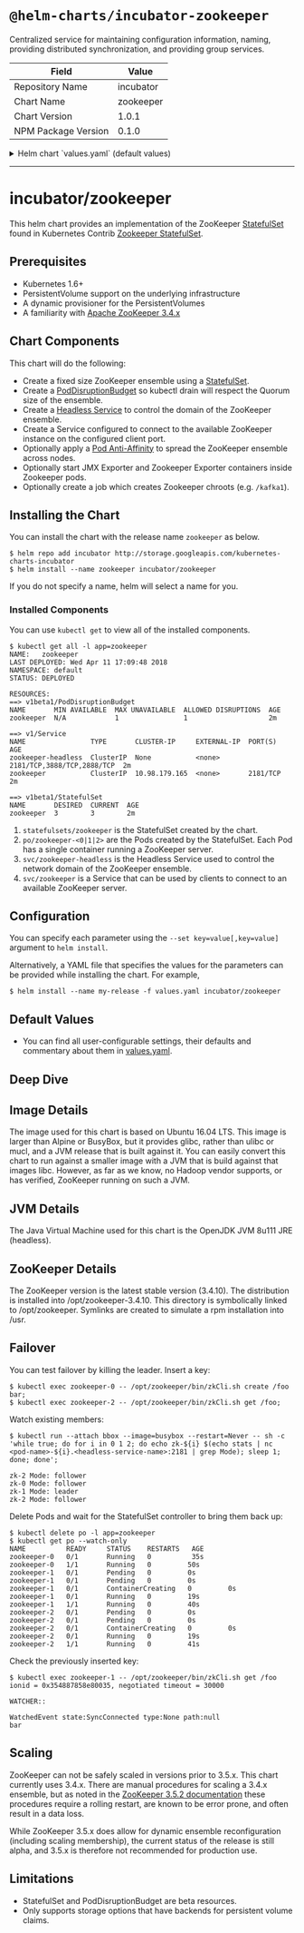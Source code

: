 # `@helm-charts/incubator-zookeeper`

Centralized service for maintaining configuration information, naming, providing distributed synchronization, and providing group services.

| Field               | Value     |
| ------------------- | --------- |
| Repository Name     | incubator |
| Chart Name          | zookeeper |
| Chart Version       | 1.0.1     |
| NPM Package Version | 0.1.0     |

<details>

<summary>Helm chart `values.yaml` (default values)</summary>

```yaml
## As weighted quorums are not supported, it is imperative that an odd number of replicas
## be chosen. Moreover, the number of replicas should be either 1, 3, 5, or 7.
##
## ref: https://github.com/kubernetes/contrib/tree/master/statefulsets/zookeeper#stateful-set
replicaCount: 3 # Desired quantity of ZooKeeper pods. This should always be (1,3,5, or 7)

podDisruptionBudget:
  maxUnavailable: 1 # Limits how many Zokeeper pods may be unavailable due to voluntary disruptions.

terminationGracePeriodSeconds: 1800 # Duration in seconds a Zokeeper pod needs to terminate gracefully.

## OnDelete requires you to manually delete each pod when making updates.
## This approach is at the moment safer than RollingUpdate because replication
## may be incomplete when replication source pod is killed.
##
## ref: http://blog.kubernetes.io/2017/09/kubernetes-statefulsets-daemonsets.html
updateStrategy:
  type: OnDelete # Pods will only be created when you manually delete old pods.

## refs:
## - https://github.com/kubernetes/contrib/tree/master/statefulsets/zookeeper
## - https://github.com/kubernetes/contrib/blob/master/statefulsets/zookeeper/Makefile#L1
image:
  repository: gcr.io/google_samples/k8szk # Container image repository for zookeeper container.
  tag: v3 # Container image tag for zookeeper container.
  pullPolicy: IfNotPresent # Image pull criteria for zookeeper container.

service:
  type: ClusterIP # Exposes zookeeper on a cluster-internal IP.
  annotations:
    {} # Arbitrary non-identifying metadata for zookeeper service.
    ## AWS example for use with LoadBalancer service type.
    # external-dns.alpha.kubernetes.io/hostname: zookeeper.cluster.local
    # service.beta.kubernetes.io/aws-load-balancer-cross-zone-load-balancing-enabled: "true"
    # service.beta.kubernetes.io/aws-load-balancer-internal: "true"
  ports:
    client:
      port: 2181 # Service port number for client port.
      targetPort: client # Service target port for client port.
      protocol: TCP # Service port protocol for client port.

ports:
  client:
    containerPort: 2181 # Port number for zookeeper container client port.
    protocol: TCP # Protocol for zookeeper container client port.
  election:
    containerPort: 3888 # Port number for zookeeper container election port.
    protocol: TCP # Protocol for zookeeper container election port.
  server:
    containerPort: 2888 # Port number for zookeeper container server port.
    protocol: TCP # Protocol for zookeeper container server port.

resources:
  {} # Optionally specify how much CPU and memory (RAM) each zookeeper container needs.
  # We usually recommend not to specify default resources and to leave this as a conscious
  # choice for the user. This also increases chances charts run on environments with little
  # resources, such as Minikube. If you do want to specify resources, uncomment the following
  # lines, adjust them as necessary, and remove the curly braces after 'resources:'.
  # limits:
  #  cpu: 100m
  #  memory: 128Mi
  # requests:
  #  cpu: 100m
  #  memory: 128Mi

nodeSelector: {} # Node label-values required to run zookeeper pods.

tolerations: [] # Node taint overrides for zookeeper pods.

affinity:
  {} # Criteria by which pod label-values influence scheduling for zookeeper pods.
  # podAntiAffinity:
  #   requiredDuringSchedulingIgnoredDuringExecution:
  #     - topologyKey: "kubernetes.io/hostname"
  #       labelSelector:
  #         matchLabels:
  #           release: zookeeper

podAnnotations:
  {} # Arbitrary non-identifying metadata for zookeeper pods.
  # prometheus.io/scrape: "true"
  # prometheus.io/path: "/metrics"
  # prometheus.io/port: "9141"

podLabels:
  {} # Key/value pairs that are attached to zookeeper pods.
  # team: "developers"
  # service: "zookeeper"

livenessProbe:
  exec:
    command:
      - zkOk.sh
  initialDelaySeconds: 20
  # periodSeconds: 30
  # timeoutSeconds: 30
  # failureThreshold: 6
  # successThreshold: 1

readinessProbe:
  exec:
    command:
      - zkOk.sh
  initialDelaySeconds: 20
  # periodSeconds: 30
  # timeoutSeconds: 30
  # failureThreshold: 6
  # successThreshold: 1

securityContext:
  fsGroup: 1000
  runAsUser: 1000

persistence:
  enabled: true
  ## zookeeper data Persistent Volume Storage Class
  ## If defined, storageClassName: <storageClass>
  ## If set to "-", storageClassName: "", which disables dynamic provisioning
  ## If undefined (the default) or set to null, no storageClassName spec is
  ##   set, choosing the default provisioner.  (gp2 on AWS, standard on
  ##   GKE, AWS & OpenStack)
  ##
  # storageClass: "-"
  accessMode: ReadWriteOnce
  size: 5Gi

## Exporters query apps for metrics and make those metrics available for
## Prometheus to scrape.
exporters:
  jmx:
    enabled: false
    image:
      repository: sscaling/jmx-prometheus-exporter
      tag: 0.3.0
      pullPolicy: IfNotPresent
    config:
      lowercaseOutputName: false
      ## ref: https://github.com/prometheus/jmx_exporter/blob/master/example_configs/zookeeper.yaml
      rules:
        - pattern: "org.apache.ZooKeeperService<name0=ReplicatedServer_id(\\d+)><>(\\w+)"
          name: 'zookeeper_$2'
        - pattern: "org.apache.ZooKeeperService<name0=ReplicatedServer_id(\\d+), name1=replica.(\\d+)><>(\\w+)"
          name: 'zookeeper_$3'
          labels:
            replicaId: '$2'
        - pattern: "org.apache.ZooKeeperService<name0=ReplicatedServer_id(\\d+), name1=replica.(\\d+), name2=(\\w+)><>(\\w+)"
          name: 'zookeeper_$4'
          labels:
            replicaId: '$2'
            memberType: '$3'
        - pattern: "org.apache.ZooKeeperService<name0=ReplicatedServer_id(\\d+), name1=replica.(\\d+), name2=(\\w+), name3=(\\w+)><>(\\w+)"
          name: 'zookeeper_$4_$5'
          labels:
            replicaId: '$2'
            memberType: '$3'
      startDelaySeconds: 30
    env: {}
    resources: {}
    path: /metrics
    ports:
      jmxxp:
        containerPort: 9404
        protocol: TCP
    livenessProbe:
      httpGet:
        path: /metrics
        port: jmxxp
      initialDelaySeconds: 30
      periodSeconds: 15
      timeoutSeconds: 60
      failureThreshold: 8
      successThreshold: 1
    readinessProbe:
      httpGet:
        path: /metrics
        port: jmxxp
      initialDelaySeconds: 30
      periodSeconds: 15
      timeoutSeconds: 60
      failureThreshold: 8
      successThreshold: 1

  zookeeper:
    ## refs:
    ## - https://github.com/carlpett/zookeeper_exporter
    ## - https://hub.docker.com/r/josdotso/zookeeper-exporter/
    ## - https://www.datadoghq.com/blog/monitoring-kafka-performance-metrics/#zookeeper-metrics
    enabled: false
    image:
      repository: josdotso/zookeeper-exporter
      tag: v1.1.2
      pullPolicy: IfNotPresent
    config:
      logLevel: info
      resetOnScrape: 'true'
    env: {}
    resources: {}
    path: /metrics
    ports:
      zookeeperxp:
        containerPort: 9141
        protocol: TCP
    livenessProbe:
      httpGet:
        path: /metrics
        port: zookeeperxp
      initialDelaySeconds: 30
      periodSeconds: 15
      timeoutSeconds: 60
      failureThreshold: 8
      successThreshold: 1
    readinessProbe:
      httpGet:
        path: /metrics
        port: zookeeperxp
      initialDelaySeconds: 30
      periodSeconds: 15
      timeoutSeconds: 60
      failureThreshold: 8
      successThreshold: 1

## Use an alternate scheduler, e.g. "stork".
## ref: https://kubernetes.io/docs/tasks/administer-cluster/configure-multiple-schedulers/
##
# schedulerName:

## ref: https://github.com/kubernetes/contrib/tree/master/statefulsets/zookeeper
env:
  ## Options related to JMX exporter.
  ## ref: https://github.com/apache/zookeeper/blob/master/bin/zkServer.sh#L36
  JMXAUTH: 'false'
  JMXDISABLE: 'false'
  JMXPORT: 1099
  JMXSSL: 'false'

  ## The port on which the server will accept client requests.
  ZK_CLIENT_PORT: 2181

  ## The port on which the ensemble performs leader election.
  ZK_ELECTION_PORT: 3888

  ## The JVM heap size.
  ZK_HEAP_SIZE: 2G

  ## The number of Ticks that an ensemble member is allowed to perform leader
  ## election.
  ZK_INIT_LIMIT: 5

  ## The Log Level that for the ZooKeeper processes logger.
  ## Choices are `TRACE,DEBUG,INFO,WARN,ERROR,FATAL`.
  ZK_LOG_LEVEL: INFO

  ## The maximum number of concurrent client connections that
  ## a server in the ensemble will accept.
  ZK_MAX_CLIENT_CNXNS: 60

  ## The maximum session timeout that the ensemble will allow a client to request.
  ## Upstream default is `20 * ZK_TICK_TIME`
  ZK_MAX_SESSION_TIMEOUT: 40000

  ## The minimum session timeout that the ensemble will allow a client to request.
  ## Upstream default is `2 * ZK_TICK_TIME`.
  ZK_MIN_SESSION_TIMEOUT: 4000

  ## The delay, in hours, between ZooKeeper log and snapshot cleanups.
  ZK_PURGE_INTERVAL: 0

  ## The port on which the leader will send events to followers.
  ZK_SERVER_PORT: 2888

  ## The number of snapshots that the ZooKeeper process will retain if
  ## `ZK_PURGE_INTERVAL` is set to a value greater than `0`.
  ZK_SNAP_RETAIN_COUNT: 3

  ## The number of Tick by which a follower may lag behind the ensembles leader.
  ZK_SYNC_LIMIT: 10

  ## The number of wall clock ms that corresponds to a Tick for the ensembles
  ## internal time.
  ZK_TICK_TIME: 2000

jobs:
  ## ref: http://zookeeper.apache.org/doc/r3.4.10/zookeeperProgrammers.html#ch_zkSessions
  chroots:
    enabled: false
    activeDeadlineSeconds: 300
    backoffLimit: 5
    completions: 1
    config:
      create:
        []
        # - /kafka
        # - /ureplicator
    env: []
    parallelism: 1
    resources: {}
    restartPolicy: Never
```

</details>

---

# incubator/zookeeper

This helm chart provides an implementation of the ZooKeeper [StatefulSet](http://kubernetes.io/docs/concepts/abstractions/controllers/statefulsets/) found in Kubernetes Contrib [Zookeeper StatefulSet](https://github.com/kubernetes/contrib/tree/master/statefulsets/zookeeper).

## Prerequisites

- Kubernetes 1.6+
- PersistentVolume support on the underlying infrastructure
- A dynamic provisioner for the PersistentVolumes
- A familiarity with [Apache ZooKeeper 3.4.x](https://zookeeper.apache.org/doc/current/)

## Chart Components

This chart will do the following:

- Create a fixed size ZooKeeper ensemble using a [StatefulSet](http://kubernetes.io/docs/concepts/abstractions/controllers/statefulsets/).
- Create a [PodDisruptionBudget](https://kubernetes.io/docs/tasks/configure-pod-container/configure-pod-disruption-budget/) so kubectl drain will respect the Quorum size of the ensemble.
- Create a [Headless Service](https://kubernetes.io/docs/concepts/services-networking/service/) to control the domain of the ZooKeeper ensemble.
- Create a Service configured to connect to the available ZooKeeper instance on the configured client port.
- Optionally apply a [Pod Anti-Affinity](https://kubernetes.io/docs/concepts/configuration/assign-pod-node/#inter-pod-affinity-and-anti-affinity-beta-feature) to spread the ZooKeeper ensemble across nodes.
- Optionally start JMX Exporter and Zookeeper Exporter containers inside Zookeeper pods.
- Optionally create a job which creates Zookeeper chroots (e.g. `/kafka1`).

## Installing the Chart

You can install the chart with the release name `zookeeper` as below.

```console
$ helm repo add incubator http://storage.googleapis.com/kubernetes-charts-incubator
$ helm install --name zookeeper incubator/zookeeper
```

If you do not specify a name, helm will select a name for you.

### Installed Components

You can use `kubectl get` to view all of the installed components.

```console{%raw}
$ kubectl get all -l app=zookeeper
NAME:   zookeeper
LAST DEPLOYED: Wed Apr 11 17:09:48 2018
NAMESPACE: default
STATUS: DEPLOYED

RESOURCES:
==> v1beta1/PodDisruptionBudget
NAME       MIN AVAILABLE  MAX UNAVAILABLE  ALLOWED DISRUPTIONS  AGE
zookeeper  N/A            1                1                    2m

==> v1/Service
NAME                TYPE       CLUSTER-IP     EXTERNAL-IP  PORT(S)                     AGE
zookeeper-headless  ClusterIP  None           <none>       2181/TCP,3888/TCP,2888/TCP  2m
zookeeper           ClusterIP  10.98.179.165  <none>       2181/TCP                    2m

==> v1beta1/StatefulSet
NAME       DESIRED  CURRENT  AGE
zookeeper  3        3        2m
```

1. `statefulsets/zookeeper` is the StatefulSet created by the chart.
1. `po/zookeeper-<0|1|2>` are the Pods created by the StatefulSet. Each Pod has a single container running a ZooKeeper server.
1. `svc/zookeeper-headless` is the Headless Service used to control the network domain of the ZooKeeper ensemble.
1. `svc/zookeeper` is a Service that can be used by clients to connect to an available ZooKeeper server.

## Configuration

You can specify each parameter using the `--set key=value[,key=value]` argument to `helm install`.

Alternatively, a YAML file that specifies the values for the parameters can be provided while installing the chart. For example,

```console
$ helm install --name my-release -f values.yaml incubator/zookeeper
```

## Default Values

- You can find all user-configurable settings, their defaults and commentary about them in [values.yaml](values.yaml).

## Deep Dive

## Image Details

The image used for this chart is based on Ubuntu 16.04 LTS. This image is larger than Alpine or BusyBox, but it provides glibc, rather than ulibc or mucl, and a JVM release that is built against it. You can easily convert this chart to run against a smaller image with a JVM that is build against that images libc. However, as far as we know, no Hadoop vendor supports, or has verified, ZooKeeper running on such a JVM.

## JVM Details

The Java Virtual Machine used for this chart is the OpenJDK JVM 8u111 JRE (headless).

## ZooKeeper Details

The ZooKeeper version is the latest stable version (3.4.10). The distribution is installed into /opt/zookeeper-3.4.10. This directory is symbolically linked to /opt/zookeeper. Symlinks are created to simulate a rpm installation into /usr.

## Failover

You can test failover by killing the leader. Insert a key:

```console
$ kubectl exec zookeeper-0 -- /opt/zookeeper/bin/zkCli.sh create /foo bar;
$ kubectl exec zookeeper-2 -- /opt/zookeeper/bin/zkCli.sh get /foo;
```

Watch existing members:

```console
$ kubectl run --attach bbox --image=busybox --restart=Never -- sh -c 'while true; do for i in 0 1 2; do echo zk-${i} $(echo stats | nc <pod-name>-${i}.<headless-service-name>:2181 | grep Mode); sleep 1; done; done';

zk-2 Mode: follower
zk-0 Mode: follower
zk-1 Mode: leader
zk-2 Mode: follower
```

Delete Pods and wait for the StatefulSet controller to bring them back up:

```console
$ kubectl delete po -l app=zookeeper
$ kubectl get po --watch-only
NAME          READY     STATUS    RESTARTS   AGE
zookeeper-0   0/1       Running   0          35s
zookeeper-0   1/1       Running   0         50s
zookeeper-1   0/1       Pending   0         0s
zookeeper-1   0/1       Pending   0         0s
zookeeper-1   0/1       ContainerCreating   0         0s
zookeeper-1   0/1       Running   0         19s
zookeeper-1   1/1       Running   0         40s
zookeeper-2   0/1       Pending   0         0s
zookeeper-2   0/1       Pending   0         0s
zookeeper-2   0/1       ContainerCreating   0         0s
zookeeper-2   0/1       Running   0         19s
zookeeper-2   1/1       Running   0         41s
```

Check the previously inserted key:

```console
$ kubectl exec zookeeper-1 -- /opt/zookeeper/bin/zkCli.sh get /foo
ionid = 0x354887858e80035, negotiated timeout = 30000

WATCHER::

WatchedEvent state:SyncConnected type:None path:null
bar
```

## Scaling

ZooKeeper can not be safely scaled in versions prior to 3.5.x. This chart currently uses 3.4.x. There are manual procedures for scaling a 3.4.x ensemble, but as noted in the [ZooKeeper 3.5.2 documentation](https://zookeeper.apache.org/doc/r3.5.2-alpha/zookeeperReconfig.html) these procedures require a rolling restart, are known to be error prone, and often result in a data loss.

While ZooKeeper 3.5.x does allow for dynamic ensemble reconfiguration (including scaling membership), the current status of the release is still alpha, and 3.5.x is therefore not recommended for production use.

## Limitations

- StatefulSet and PodDisruptionBudget are beta resources.
- Only supports storage options that have backends for persistent volume claims.

